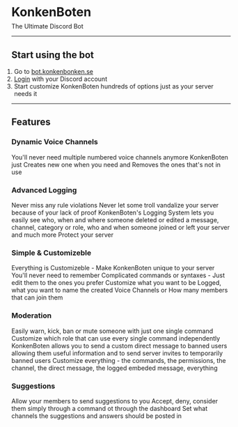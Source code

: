 <style>
h1 { border-bottom: 0; margin-bottom: -.25em; }
hr { margin-bottom: 2em; }
ol { margin-left: -2ch; }
</style>

# **KonkenBoten**

The Ultimate Discord Bot

---

## **Start using the bot**

1. Go to [bot.konkenbonken.se](https://bot.konkenbonken.se/)
1. [Login](https://bot.konkenbonken.se/oauth) with your Discord account
1. Start customize KonkenBoten hundreds of options just as your server needs it

---

## **Features**

### Dynamic Voice Channels

You'll never need multiple numbered voice channels anymore
KonkenBoten just Creates new one when you need and Removes the ones that's not in use

### Advanced Logging

Never miss any rule violations
Never let some troll vandalize your server because of your lack of proof
KonkenBoten's Logging System lets you easily see who, when and where someone deleted or edited a message, channel, category or role, who and when someone joined or left your server and much more
Protect your server

### Simple & Customizeble

Everything is Customizeble - Make KonkenBoten unique to your server
You'll never need to remember Complicated commands or syntaxes - Just edit them to the ones you prefer
Customize what you want to be Logged, what you want to name the created Voice Channels or How many members that can join them

### Moderation

Easily warn, kick, ban or mute someone with just one single command
Customize which role that can use every single command independently
KonkenBoten allows you to send a custom direct message to banned users allowing them useful information and to send server invites to temporarily banned users
Customize everything - the commands, the permissions, the channel, the direct message, the logged embeded message, everything

### Suggestions

Allow your members to send suggestions to you
Accept, deny, consider them simply through a command ot through the dashboard
Set what channels the suggestions and answers should be posted in
